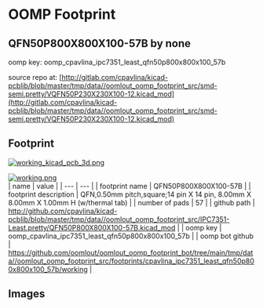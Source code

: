 # OOMP Footprint  
## QFN50P800X800X100-57B  by none  
  
oomp key: oomp_cpavlina_ipc7351_least_qfn50p800x800x100_57b  
  
source repo at: [http://gitlab.com/cpavlina/kicad-pcblib/blob/master/tmp/data//oomlout_oomp_footprint_src/smd-semi.pretty/VQFN50P230X230X100-12.kicad_mod](http://gitlab.com/cpavlina/kicad-pcblib/blob/master/tmp/data//oomlout_oomp_footprint_src/smd-semi.pretty/VQFN50P230X230X100-12.kicad_mod)  
## Footprint  
  
[![working_kicad_pcb_3d.png](working_kicad_pcb_3d_600.png)](working_kicad_pcb_3d.png)  
  
[![working.png](working_600.png)](working.png)  
| name | value | 
| --- | --- | 
| footprint name | QFN50P800X800X100-57B | 
| footprint description | QFN,0.50mm pitch,square;14 pin X 14 pin, 8.00mm X 8.00mm X 1.00mm H (w/thermal tab) | 
| number of pads | 57 | 
| github path | http://github.com/cpavlina/kicad-pcblib/blob/master/tmp/data//oomlout_oomp_footprint_src/IPC7351-Least.pretty/QFN50P800X800X100-57B.kicad_mod | 
| oomp key | oomp_cpavlina_ipc7351_least_qfn50p800x800x100_57b | 
| oomp bot github | https://github.com/oomlout/oomlout_oomp_footprint_bot/tree/main/tmp/data//oomlout_oomp_footprint_src/footprints/cpavlina_ipc7351_least_qfn50p800x800x100_57b/working | 
## Images  
